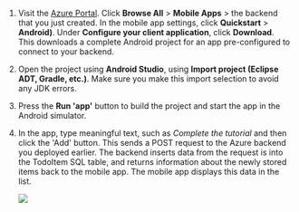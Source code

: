1. Visit the [Azure Portal]. Click **Browse All** > **Mobile Apps** > the backend that you just created. In the mobile app settings, click **Quickstart** > **Android)**. Under **Configure your client application**, click **Download**. This downloads a complete Android project for an app pre-configured to connect to your backend. 

2. Open the project using **Android Studio**, using **Import project (Eclipse ADT, Gradle, etc.)**. Make sure you make this import selection to avoid any JDK errors.

3. Press the **Run 'app'** button to build the project and start the app in the Android simulator.
4. In the app, type meaningful text, such as *Complete the tutorial* and then click the 'Add' button. This sends a POST request to the Azure backend you deployed earlier. The backend inserts data from the request is into the TodoItem SQL table, and returns information about the newly stored items back to the mobile app. The mobile app displays this data in the list. 

    ![](./media/app-service-mobile-android-quickstart/mobile-quickstart-startup-android.png)

[Azure Portal]: https://portal.azure.cn/